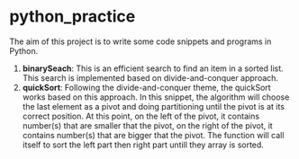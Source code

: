 # python_practice
The aim of this project is to write some code snippets and programs in Python.

1. **binarySeach**: This is an efficient search to find an item in a sorted list. This search is implemented based on divide-and-conquer approach.
2. **quickSort**: Following the divide-and-conquer theme, the quickSort works based on this approach. In this snippet, the algorithm will choose the last element as a pivot and doing partitioning until the pivot is at its correct position. At this point, on the left of the pivot, it contains number(s) that are smaller that the pivot, on the right of the pivot, it contains number(s) that are bigger that the pivot. The function will call itself to sort the left part then right part untill they array is sorted.
